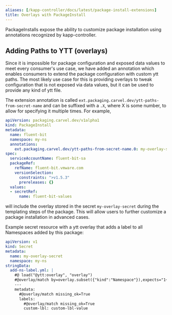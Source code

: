```yaml
---
aliases: [/kapp-controller/docs/latest/package-install-extensions]
title: Overlays with PackageInstall
---
```


PackageInstalls expose the ability to customize package installation using
annotations recognized by kapp-controller.

## Adding Paths to YTT (overlays)

Since it is impossible for package configuration and exposed data values to meet
every consumer's use case, we have added an annotation which enables
consumers to extend the package configuration with custom ytt paths. The most
likely use case for this is providing overlays to tweak configuration that is
not exposed via data values, but it can be used to provide any kind of ytt file.

The extension annotation is called `ext.packaging.carvel.dev/ytt-paths-from-secret-name`
and can be suffixed with a `.X`, where X is some number, to allow for specifying
it multiple times. For example,

```yaml
apiVersion: packaging.carvel.dev/v1alpha1
kind: PackageInstall
metadata:
  name: fluent-bit
  namespace: my-ns
  annotations:
    ext.packaging.carvel.dev/ytt-paths-from-secret-name.0: my-overlay-secret
spec:
  serviceAccountName: fluent-bit-sa
  packageRef:
    refName: fluent-bit.vmware.com
    versionSelection:
      constraints: ">v1.5.3"
      prereleases: {}
  values:
  - secretRef:
      name: fluent-bit-values

```

will include the overlay stored in the secret `my-overlay-secret` during the
templating steps of the package. This will allow users to further customize a
package installation in advanced cases.

Example secret resource with a ytt overlay that adds a label to all Namespaces added by this package:

```yaml
apiVersion: v1
kind: Secret
metadata:
  name: my-overlay-secret
  namespace: my-ns
stringData:
  add-ns-label.yml: |
    #@ load("@ytt:overlay", "overlay")
    #@overlay/match by=overlay.subset({"kind":"Namespace"}),expects="1+"
    ---
    metadata:
      #@overlay/match missing_ok=True
      labels:
        #@overlay/match missing_ok=True
        custom-lbl: custom-lbl-value
```

